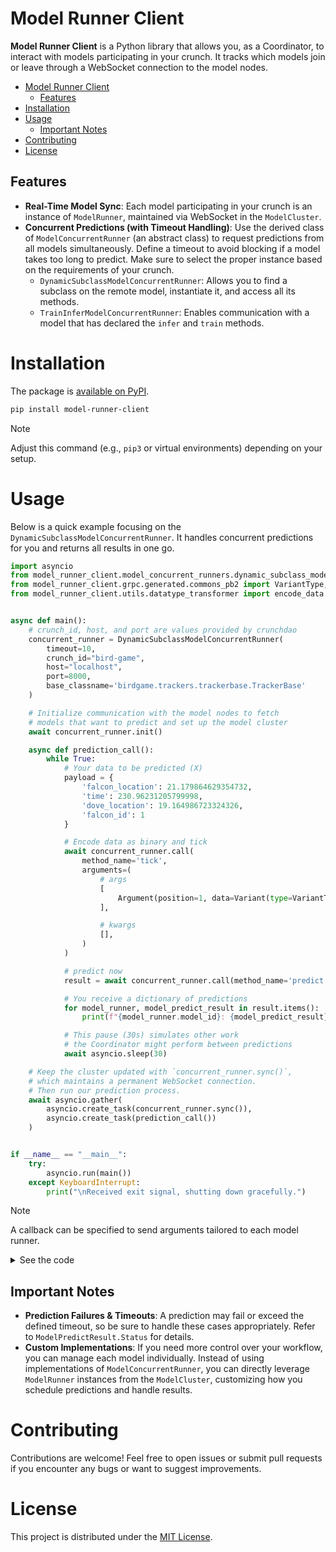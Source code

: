 # Model Runner Client

**Model Runner Client** is a Python library that allows you, as a Coordinator, to interact with models participating in your crunch. It tracks which models join or leave through a WebSocket connection to the model nodes.

- [Model Runner Client](#model-runner-client)
  - [Features](#features)
- [Installation](#installation)
- [Usage](#usage)
  - [Important Notes](#important-notes)
- [Contributing](#contributing)
- [License](#license)

## Features

- **Real-Time Model Sync**: Each model participating in your crunch is an instance of `ModelRunner`, maintained via WebSocket in the `ModelCluster`.
- **Concurrent Predictions (with Timeout Handling)**: Use the derived class of `ModelConcurrentRunner` (an abstract class) to request predictions from all models simultaneously. Define a timeout to avoid blocking if a model takes too long
  to predict. Make sure to select the proper instance based on the requirements of your crunch.
    - `DynamicSubclassModelConcurrentRunner`: Allows you to find a subclass on the remote model, instantiate it, and access all its methods.
    - `TrainInferModelConcurrentRunner`: Enables communication with a model that has declared the `infer` and `train` methods.

# Installation

The package is [available on PyPI](https://pypi.org/project/model-runner-client).

```bash
pip install model-runner-client
```

> [!NOTE]
> Adjust this command (e.g., `pip3` or virtual environments) depending on your setup.

# Usage

Below is a quick example focusing on the `DynamicSubclassModelConcurrentRunner`. It handles concurrent predictions for you and returns all results in one go.

```python
import asyncio
from model_runner_client.model_concurrent_runners.dynamic_subclass_model_concurrent_runner import DynamicSubclassModelConcurrentRunner
from model_runner_client.grpc.generated.commons_pb2 import VariantType, Argument, Variant
from model_runner_client.utils.datatype_transformer import encode_data


async def main():
    # crunch_id, host, and port are values provided by crunchdao
    concurrent_runner = DynamicSubclassModelConcurrentRunner(
        timeout=10,
        crunch_id="bird-game",
        host="localhost",
        port=8000,
        base_classname='birdgame.trackers.trackerbase.TrackerBase'
    )

    # Initialize communication with the model nodes to fetch 
    # models that want to predict and set up the model cluster
    await concurrent_runner.init()

    async def prediction_call():
        while True:
            # Your data to be predicted (X)
            payload = {
                'falcon_location': 21.179864629354732,
                'time': 230.96231205799998,
                'dove_location': 19.164986723324326,
                'falcon_id': 1
            }

            # Encode data as binary and tick
            await concurrent_runner.call(
                method_name='tick',
                arguments=(
                    # args
                    [
                        Argument(position=1, data=Variant(type=VariantType.JSON, value=encode_data(VariantType.JSON, payload)))
                    ],

                    # kwargs
                    [],
                )
            )

            # predict now
            result = await concurrent_runner.call(method_name='predict')

            # You receive a dictionary of predictions
            for model_runner, model_predict_result in result.items():
                print(f"{model_runner.model_id}: {model_predict_result}")

            # This pause (30s) simulates other work 
            # the Coordinator might perform between predictions
            await asyncio.sleep(30)

    # Keep the cluster updated with `concurrent_runner.sync()`, 
    # which maintains a permanent WebSocket connection.
    # Then run our prediction process.
    await asyncio.gather(
        asyncio.create_task(concurrent_runner.sync()),
        asyncio.create_task(prediction_call())
    )


if __name__ == "__main__":
    try:
        asyncio.run(main())
    except KeyboardInterrupt:
        print("\nReceived exit signal, shutting down gracefully.")
```

> [!NOTE]
> A callback can be specified to send arguments tailored to each model runner.
>
> <details>
> <summary>See the code</summary>
> 
> ```python
> def prepare_arguments(model_runner: DynamicSubclassModelRunner):
>     payload = {
>         'falcon_location': 21.179864629354732,
>         'time': 230.96231205799998,
>         'dove_location': 19.164986723324326,
>         'falcon_id': 1,
> 
>         # Per-model value
>         "model_id": model_runner.model_id,
>     }
> 
>     return (
>         # args
>         [
>             Argument(
>                 position=1,
>                 data=Variant(type=VariantType.JSON, value=encode_data(VariantType.JSON, payload))
>             )
>         ],
>         
>         # kwargs
>         [],
>     )
> 
> await concurrent_runner.call(
>     method_name='tick',
>     arguments=prepare_arguments,
> )
> ```
> </details>

## Important Notes

- **Prediction Failures & Timeouts**: A prediction may fail or exceed the defined timeout, so be sure to handle these cases appropriately. Refer to `ModelPredictResult.Status` for details.
- **Custom Implementations**: If you need more control over your workflow, you can manage each model individually. Instead of using implementations of `ModelConcurrentRunner`, you can directly leverage `ModelRunner` instances from the
  `ModelCluster`, customizing how you schedule predictions and handle results.

# Contributing

Contributions are welcome! Feel free to open issues or submit pull requests if you encounter any bugs or want to suggest improvements.

# License

This project is distributed under the [MIT License](https://choosealicense.com/licenses/mit/).
